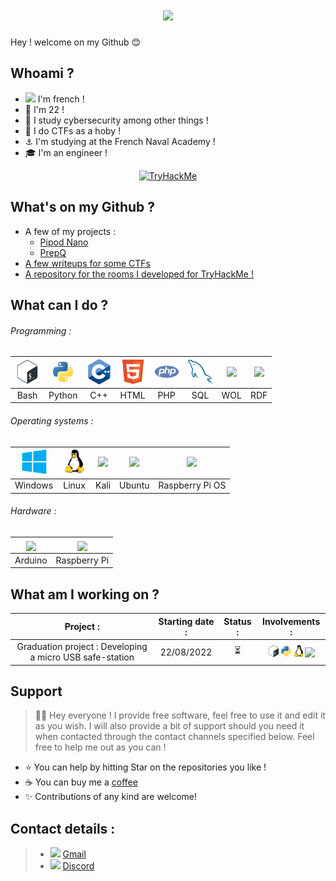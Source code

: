 ##

<h1 align="center">
  <a href="https://git.io/typing-svg">
    <img src="https://readme-typing-svg.herokuapp.com?size=40&height=60&lines=Gavroche's+Github" style="display: inline ">
  </a>
</h1>

Hey ! welcome on my Github :blush:

## Whoami ?

- <img src="https://user-images.githubusercontent.com/64252014/180590776-89130674-440b-4ce2-b6c1-17a7504eb43a.png" height="20"> I'm french !
- :boy: I'm 22 !
- :seedling: I study cybersecurity among other things !
- :triangular_flag_on_post: I do CTFs as a hoby !
- :anchor: I'm studying at the French Naval Academy !
- :mortar_board: I'm an engineer !

<div align="center">

<a href="https://tryhackme.com/p/G4vr0ch3">
  <img src="https://tryhackme-badges.s3.amazonaws.com/G4vr0ch3.png" alt="TryHackMe">
</a><br>

</div>

## What's on my Github ?

- A few of my projects :
  - [Pipod Nano](https://github.com/G4vr0ch3/PIpod-Nano)
  - [PrepQ](https://github.com/G4vr0ch3/PrepQ)
- [A few writeups for some CTFs](https://github.com/G4vr0ch3/CTFSolvesCollection)
- [A repository for the rooms I developed for TryHackMe !](https://github.com/G4vr0ch3/TryHackMe-rooms)

## What can I do ?

###### Programming :

| <img src="https://raw.githubusercontent.com/devicons/devicon/master/icons/bash/bash-original.svg" height="40"> | <img src="https://raw.githubusercontent.com/devicons/devicon/master/icons/python/python-original.svg" height="40"> | <img src="https://raw.githubusercontent.com/devicons/devicon/master/icons/cplusplus/cplusplus-original.svg" height="40"> | <img src="https://raw.githubusercontent.com/devicons/devicon/master/icons/html5/html5-original.svg" height="40"> | <img src="https://raw.githubusercontent.com/devicons/devicon/master/icons/php/php-plain.svg" height="40"> | <img src="https://raw.githubusercontent.com/devicons/devicon/master/icons/mysql/mysql-original.svg" height="40"> | <img src="https://upload.wikimedia.org/wikipedia/commons/thumb/1/16/Logo_Semantic_Web.svg/1200px-Logo_Semantic_Web.svg.png" height="40"> | <img src="https://upload.wikimedia.org/wikipedia/commons/thumb/f/f3/Rdf_logo.svg/1200px-Rdf_logo.svg.png" height="40"> |
| :-: | :-: | :-: | :-: | :-: | :-: | :-: | :-: |
| Bash | Python | C++ | HTML | PHP | SQL | WOL | RDF |

###### Operating systems :

| <img src="https://raw.githubusercontent.com/devicons/devicon/master/icons/windows8/windows8-original.svg" height="40"> | <img src="https://raw.githubusercontent.com/devicons/devicon/master/icons/linux/linux-original.svg" height="40"> | <img src="https://www.kali.org/images/kali-logo.svg" height="40"> | <img src="https://upload.wikimedia.org/wikipedia/commons/thumb/5/54/Ubuntu-Logo_ohne_Schriftzug.svg/2048px-Ubuntu-Logo_ohne_Schriftzug.svg.png" height="40"> | <img src="https://www.raspberrypi.com/app/uploads/2020/06/raspberrry_pi_logo.png" height="40"> |
| :-: | :-: | :-: | :-: | :-: |
| Windows | Linux | Kali | Ubuntu | Raspberry Pi OS |

###### Hardware :

| <img align="center" src="https://upload.wikimedia.org/wikipedia/commons/thumb/8/87/Arduino_Logo.svg/800px-Arduino_Logo.svg.png" height="40"> | <img align="center" src="https://www.raspberrypi.com/app/uploads/2020/06/raspberrry_pi_logo.png" height="40"> |
| :-: | :-: |
| Arduino | Raspberry Pi |

## What am I working on ?

| Project : | Starting date : | Status : | Involvements : |
| :-: | :-: | :-: | :-: |
| Graduation project : Developing a micro USB safe-station | 22/08/2022 | :hourglass_flowing_sand: | <img src="https://raw.githubusercontent.com/devicons/devicon/master/icons/bash/bash-original.svg" height="20"><img src="https://raw.githubusercontent.com/devicons/devicon/master/icons/python/python-original.svg" height="20"><img src="https://raw.githubusercontent.com/devicons/devicon/master/icons/linux/linux-original.svg" height="20"><img src="https://www.raspberrypi.com/app/uploads/2020/06/raspberrry_pi_logo.png" height="20"> |


## Support

> 👋🏼 Hey everyone ! I provide free software, feel free to use it and edit it as you wish. I will also provide a bit of support should you need it when contacted through the contact channels specified below. Feel free to help me out as you can !

- ⭐️ You can help by hitting Star on the repositories you like !
- ☕️ You can buy me a [coffee](https://www.paypal.com/paypalme/AReppelin)
- ✨ Contributions of any kind are welcome!


## Contact details :


> - <img href="mailto:gavrochebackups@gmail.com" src="https://upload.wikimedia.org/wikipedia/commons/thumb/7/7e/Gmail_icon_%282020%29.svg/2560px-Gmail_icon_%282020%29.svg.png" height="12"> [Gmail](mailto:gavrochebackups@gmail.com)
> - <img href="https://discordapp.com/users/Gavroche#2871" src="https://discord.com/assets/847541504914fd33810e70a0ea73177e.ico" height="12"> [Discord](https://discordapp.com/users/Gavroche#2871)
